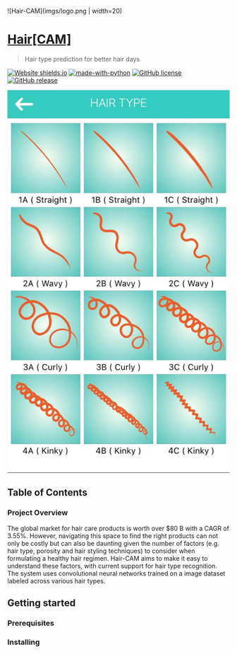 ![Hair-CAM](imgs/logo.png | width=20)
# [Hair[CAM]](http://hair-cam.herokuapp.com)

> Hair type prediction for better hair days

<!-- > Hair-CAM is a Streamlit app that uses hair data to      -->

[![Website shields.io](https://img.shields.io/website-up-down-green-red/http/shields.io.svg)](http://hair-cam.herokuapp.com)
[![made-with-python](https://img.shields.io/badge/Made%20with-Python-1f425f.svg)](https://www.python.org/)
[![GitHub license](https://img.shields.io/github/license/Naereen/StrapDown.js.svg)](https://github.com/Naereen/StrapDown.js/blob/master/LICENSE)
[![GitHub release](https://img.shields.io/github/release/Naereen/StrapDown.js.svg)](https://GitHub.com/Naereen/StrapDown.js/releases/)

![Hair types](imgs/hair_type_chart.png)

## Table of Contents

### Project Overview

The global market for hair care products is worth over $80 B with a CAGR of 3.55%. However, navigating this space to find the right products can not only be costly but can also be daunting given the number of factors (e.g. hair type, porosity and hair styling techniques) to consider when formulating a healthy hair regimen. Hair-CAM aims to make it easy to understand these factors, with current support for hair type recognition. The system uses convolutional neural networks trained on a image dataset labeled across various hair types.

## Getting started

### Prerequisites

### Installing
 